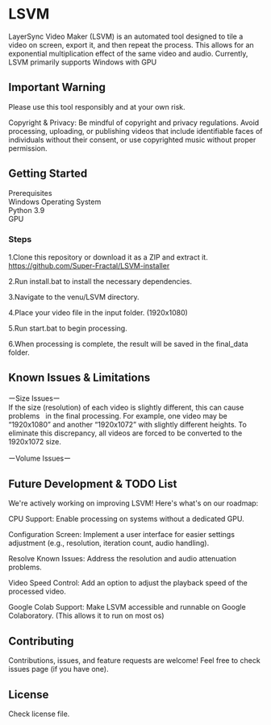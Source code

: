 # LSVM  
LayerSync Video Maker (LSVM) is an automated tool designed to tile a video on screen, export it, and then repeat the process. This allows for an exponential multiplication effect of the same video and audio.
Currently, LSVM primarily supports Windows with GPU

## Important Warning 
Please use this tool responsibly and at your own risk.  

Copyright & Privacy: Be mindful of copyright and privacy regulations. Avoid processing, uploading, or publishing videos that include identifiable faces of individuals without their consent, or use copyrighted music without proper permission.

## Getting Started
Prerequisites  
Windows Operating System  
Python 3.9  
GPU

### Steps
1.Clone this repository or download it as a ZIP and extract it.  
https://github.com/Super-Fractal/LSVM-installer  

2.Run install.bat to install the necessary dependencies.  

3.Navigate to the venu/LSVM directory.  

4.Place your video file in the input folder. (1920x1080)  

5.Run start.bat to begin processing.  

6.When processing is complete, the result will be saved in the final_data folder.  


## Known Issues & Limitations
ーSize Issuesー  
If the size (resolution) of each video is slightly different, this can cause problems   in the final processing.
For example, one video may be “1920x1080” and another “1920x1072” with slightly different heights.
To eliminate this discrepancy, all videos are forced to be converted to the 1920x1072 size.  

ーVolume Issuesー   
## Future Development & TODO List
We're actively working on improving LSVM! Here's what's on our roadmap:  

CPU Support: Enable processing on systems without a dedicated GPU.  

Configuration Screen: Implement a user interface for easier settings adjustment (e.g., resolution, iteration count, audio handling).  

Resolve Known Issues: Address the resolution and audio attenuation problems.  

Video Speed Control: Add an option to adjust the playback speed of the processed video.  

Google Colab Support: Make LSVM accessible and runnable on Google Colaboratory. (This allows it to run on most os)

##  Contributing
Contributions, issues, and feature requests are welcome! Feel free to check issues page (if you have one).

##  License
Check license file.
